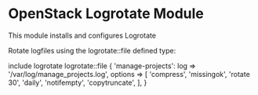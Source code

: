 # OpenStack Logrotate Module

This module installs and configures Logrotate

Rotate logfiles using the logrotate::file defined type:


include logrotate
logrotate::file { 'manage-projects':
  log     => '/var/log/manage_projects.log',
  options => [
    'compress',
    'missingok',
    'rotate 30',
    'daily',
    'notifempty',
    'copytruncate',
  ],
}
